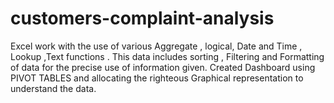 # customers-complaint-analysis
Excel work with the use of various Aggregate , logical, Date and Time , Lookup ,Text functions . This data includes sorting , Filtering and Formatting of data for the precise use of information given. Created Dashboard using PIVOT TABLES and allocating the righteous Graphical representation to understand the data.
